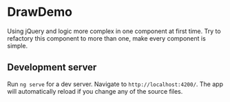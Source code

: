 # DrawDemo

Using jQuery and logic more complex in one component at first time.
Try to refactory this component to more than one, make every component is simple.

## Development server

Run `ng serve` for a dev server. Navigate to `http://localhost:4200/`. The app will automatically reload if you change any of the source files.
